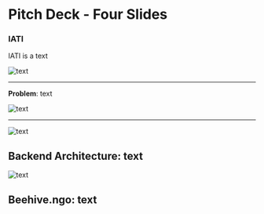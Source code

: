 # Pitch Deck - Four Slides
### IATI
IATI is a text

![text](https://github.com/BeehiveNGO/Auxiliary/blob/master/slide1c.png)

---
**Problem**: text

![text](https://github.com/BeehiveNGO/Auxiliary/blob/master/slide2c.png)

---

![text](https://github.com/BeehiveNGO/Auxiliary/blob/master/slide3c.png)

**Backend Architecture**: text
---

![text](https://github.com/BeehiveNGO/Auxiliary/blob/master/slide4c.png)

**Beehive.ngo**: text
---

